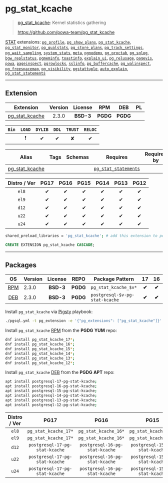# pg_stat_kcache


> [pg_stat_kcache](https://github.com/powa-team/pg_stat_kcache): Kernel statistics gathering
>
> https://github.com/powa-team/pg_stat_kcache





[STAT](/stat) extensions: [`pg_profile`](/pg_profile), [`pg_show_plans`](/pg_show_plans), [`pg_stat_kcache`](/pg_stat_kcache), [`pg_stat_monitor`](/pg_stat_monitor), [`pg_qualstats`](/pg_qualstats), [`pg_store_plans`](/pg_store_plans), [`pg_track_settings`](/pg_track_settings), [`pg_wait_sampling`](/pg_wait_sampling), [`system_stats`](/system_stats), [`meta`](/meta), [`pgnodemx`](/pgnodemx), [`pg_proctab`](/pg_proctab), [`pg_sqlog`](/pg_sqlog), [`bgw_replstatus`](/bgw_replstatus), [`pgmeminfo`](/pgmeminfo), [`toastinfo`](/toastinfo), [`explain_ui`](/explain_ui), [`pg_relusage`](/pg_relusage), [`pagevis`](/pagevis), [`powa`](/powa), [`pageinspect`](/pageinspect), [`pgrowlocks`](/pgrowlocks), [`sslinfo`](/sslinfo), [`pg_buffercache`](/pg_buffercache), [`pg_walinspect`](/pg_walinspect), [`pg_freespacemap`](/pg_freespacemap), [`pg_visibility`](/pg_visibility), [`pgstattuple`](/pgstattuple), [`auto_explain`](/auto_explain), [`pg_stat_statements`](/pg_stat_statements)


-------
## Extension


| Extension | Version | License | RPM | DEB | PL |
|-----------|:-------:|:-------:|:---:|:---:|:--:|
| [pg_stat_kcache](https://github.com/powa-team/pg_stat_kcache) | 2.3.0 | **<span class="tcblue">BSD-3</span>** | **<span class="tccyan">PGDG</span>** | **<span class="tccyan">PGDG</span>** |  |



| `Bin` | `LOAD` | `DYLIB` | `DDL` | `TRUST` | `RELOC` |
|:-----:|:------:|:-------:|:-----:|:-------:|:-------:|
|  | <span class="tcred">❗</span> | <span class="tcblue">✔</span> | <span class="tcblue">✔</span> | <span class="tcwarn">✘</span> | <span class="tcblue">✔</span> |



| Alias | Tags | Schemas | Requires | Required by |
|-------|------|---------|----------|-------------|
| [pg_stat_kcache](/pg_stat_kcache) |  |  | [`pg_stat_statements`](pg_stat_statements) |  |



| Distro / Ver | PG17 | PG16 | PG15 | PG14 | PG13 | PG12 |
|:------------:|:----:|:----:|:----:|:----:|:----:|:----:|
| `el8` | <span class="tcblue">✔</span> | <span class="tcblue">✔</span> | <span class="tcblue">✔</span> | <span class="tcblue">✔</span> | <span class="tcblue">✔</span> | <span class="tcblue">✔</span> |
| `el9` | <span class="tcblue">✔</span> | <span class="tcblue">✔</span> | <span class="tcblue">✔</span> | <span class="tcblue">✔</span> | <span class="tcblue">✔</span> | <span class="tcblue">✔</span> |
| `d12` | <span class="tcblue">✔</span> | <span class="tcblue">✔</span> | <span class="tcblue">✔</span> | <span class="tcblue">✔</span> | <span class="tcblue">✔</span> | <span class="tcblue">✔</span> |
| `u22` | <span class="tcblue">✔</span> | <span class="tcblue">✔</span> | <span class="tcblue">✔</span> | <span class="tcblue">✔</span> | <span class="tcblue">✔</span> | <span class="tcblue">✔</span> |
| `u24` | <span class="tcblue">✔</span> | <span class="tcblue">✔</span> | <span class="tcblue">✔</span> | <span class="tcblue">✔</span> | <span class="tcblue">✔</span> | <span class="tcblue">✔</span> |



```bash
shared_preload_libraries = 'pg_stat_kcache'; # add this extension to postgresql.conf
```



```sql
CREATE EXTENSION pg_stat_kcache CASCADE;
```

-----------


## Packages


| OS | Version | License | REPO | Package Pattern | 17 | 16 | 15 | 14 | 13 | 12 | Dependency |
|:--:|---------|:-------:|:----:|-----------------|:--:|:--:|:--:|:--:|:--:|:--:|------------|
| [RPM](/rpm) | 2.3.0 | **<span class="tcblue">BSD-3</span>** | **<span class="tccyan">PGDG</span>** | `pg_stat_kcache_$v*` | **<span class="tccyan">✔</span>** | **<span class="tccyan">✔</span>** | **<span class="tccyan">✔</span>** | **<span class="tccyan">✔</span>** | **<span class="tccyan">✔</span>** | **<span class="tccyan">✔</span>** |  |
| [DEB](/deb) | 2.3.0 | **<span class="tcblue">BSD-3</span>** | **<span class="tccyan">PGDG</span>** | `postgresql-$v-pg-stat-kcache` | **<span class="tccyan">✔</span>** | **<span class="tccyan">✔</span>** | **<span class="tccyan">✔</span>** | **<span class="tccyan">✔</span>** | **<span class="tccyan">✔</span>** | **<span class="tccyan">✔</span>** |  |



Install `pg_stat_kcache` via [Pigsty](https://pigsty.io/docs/pgext/usage/install/) playbook:

```bash
./pgsql.yml -t pg_extension -e '{"pg_extensions": ["pg_stat_kcache"]}'
```


Install `pg_stat_kcache` [RPM](/rpm) from the **<span class="tccyan">PGDG</span>** **YUM** repo:

```bash
dnf install pg_stat_kcache_17*;
dnf install pg_stat_kcache_16*;
dnf install pg_stat_kcache_15*;
dnf install pg_stat_kcache_14*;
dnf install pg_stat_kcache_13*;
dnf install pg_stat_kcache_12*;
```


Install `pg_stat_kcache` [DEB](/deb) from the **<span class="tccyan">PGDG</span>** **APT** repo:

```bash
apt install postgresql-17-pg-stat-kcache;
apt install postgresql-16-pg-stat-kcache;
apt install postgresql-15-pg-stat-kcache;
apt install postgresql-14-pg-stat-kcache;
apt install postgresql-13-pg-stat-kcache;
apt install postgresql-12-pg-stat-kcache;
```




| Distro / Ver | PG17 | PG16 | PG15 | PG14 | PG13 | PG12 |
|:------------:|:----:|:----:|:----:|:----:|:----:|:----:|
| `el8` | `pg_stat_kcache_17*` | `pg_stat_kcache_16*` | `pg_stat_kcache_15*` | `pg_stat_kcache_14*` | `pg_stat_kcache_13*` | `pg_stat_kcache_12*` |
| `el9` | `pg_stat_kcache_17*` | `pg_stat_kcache_16*` | `pg_stat_kcache_15*` | `pg_stat_kcache_14*` | `pg_stat_kcache_13*` | `pg_stat_kcache_12*` |
| `d12` | `postgresql-17-pg-stat-kcache` | `postgresql-16-pg-stat-kcache` | `postgresql-15-pg-stat-kcache` | `postgresql-14-pg-stat-kcache` | `postgresql-13-pg-stat-kcache` | `postgresql-12-pg-stat-kcache` |
| `u22` | `postgresql-17-pg-stat-kcache` | `postgresql-16-pg-stat-kcache` | `postgresql-15-pg-stat-kcache` | `postgresql-14-pg-stat-kcache` | `postgresql-13-pg-stat-kcache` | `postgresql-12-pg-stat-kcache` |
| `u24` | `postgresql-17-pg-stat-kcache` | `postgresql-16-pg-stat-kcache` | `postgresql-15-pg-stat-kcache` | `postgresql-14-pg-stat-kcache` | `postgresql-13-pg-stat-kcache` | `postgresql-12-pg-stat-kcache` |





